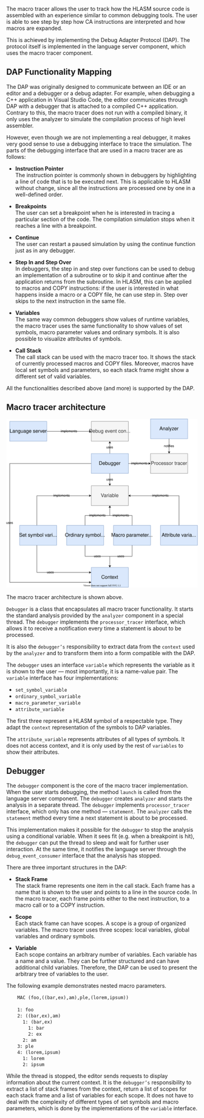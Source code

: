The macro tracer allows the user to track how the HLASM source code is assembled with an experience similar to common debugging tools. The user is able to see step by step how CA instructions are interpreted and how macros are expanded.

This is achieved by implementing the Debug Adapter Protocol (DAP). The protocol itself is implemented in the language server component, which uses the macro tracer component.

DAP Functionality Mapping
-------------------------

The DAP was originally designed to communicate between an IDE or an editor and a debugger or a debug adapter. For example, when debugging a C++ application in Visual Studio Code, the editor communicates through DAP with a debugger that is attached to a compiled C++ application. Contrary to this, the macro tracer does not run with a compiled binary, it only uses the analyzer to simulate the compilation process of high level assembler.

However, even though we are not implementing a real debugger, it makes very good sense to use a debugging interface to trace the simulation. The parts of the debugging interface that are used in a macro tracer are as follows:

- **Instruction Pointer**  
The instruction pointer is commonly shown in debuggers by highlighting a line of code that is to be executed next. This is applicable to HLASM without change, since all the instructions are processed one by one in a well-defined order.

- **Breakpoints**  
The user can set a breakpoint when he is interested in tracing a particular section of the code. The compilation simulation stops when it reaches a line with a breakpoint.

- **Continue**  
The user can restart a paused simulation by using the continue function just as in any debugger.

- **Step In and Step Over**  
In debuggers, the step in and step over functions can be used to debug an implementation of a subroutine or to skip it and continue after the application returns from the subroutine. In HLASM, this can be applied to macros and COPY instructions: if the user is interested in what happens inside a macro or a COPY file, he can use step in. Step over skips to the next instruction in the same file.

- **Variables**  
The same way common debuggers show values of runtime variables, the macro tracer uses the same functionality to show values of set symbols, macro parameter values and ordinary symbols. It is also possible to visualize attributes of symbols.

- **Call Stack**  
The call stack can be used with the macro tracer too. It shows the stack of currently processed macros and COPY files. Moreover, macros have local set symbols and parameters, so each stack frame might show a different set of valid variables.

All the functionalities described above (and more) is supported by the DAP.

Macro tracer architecture
-------------------------

<img src="img/macro_tracer_arch.svg" alt="Architecture of the macro tracer" />

The macro tracer architecture is shown above.

`Debugger` is a class that encapsulates all macro tracer functionality. It starts the standard analysis provided by the `analyzer` component in a special thread. The `debugger` implements the `processor_tracer` interface, which allows it to receive a notification every time a statement is about to be processed.

It is also the `debugger’s` responsibility to extract data from the `context` used by the `analyzer` and to transform them into a form compatible with the DAP.

The `debugger` uses an interface `variable` which represents the variable as it is shown to the user — most importantly, it is a name-value pair. The `variable` interface has four implementations:

-   `set_symbol_variable`
-   `ordinary_symbol_variable`
-   `macro_parameter_variable`
-   `attribute_variable`

The first three represent a HLASM symbol of a respectable type. They adapt the `context` representation of the symbols to DAP variables.

The `attribute_variable` represents attributes of all types of symbols. It does not access context, and it is only used by the rest of `variables` to show their attributes.

Debugger
--------

The `debugger` component is the core of the macro tracer implementation. When the user starts debugging, the method `launch` is called from the language server component. The `debugger` creates `analyzer` and starts the analysis in a separate thread. The `debugger` implements `processor_tracer` interface, which only has one method — `statement`. The `analyzer` calls the `statement` method every time a next statement is about to be processed.

This implementation makes it possible for the `debugger` to stop the analysis using a conditional variable. When it sees fit (e.g. when a breakpoint is hit), the `debugger` can put the thread to sleep and wait for further user interaction. At the same time, it notifies the language server through the `debug_event_consumer` interface that the analysis has stopped.

There are three important structures in the DAP:

- **Stack Frame**  
The stack frame represents one item in the call stack. Each frame has a name that is shown to the user and points to a line in the source code. In the macro tracer, each frame points either to the next instruction, to a macro call or to a COPY instruction.

- **Scope**  
Each stack frame can have scopes. A scope is a group of organized variables. The macro tracer uses three scopes: local variables, global variables and ordinary symbols.

- **Variable**  
Each scope contains an arbitrary number of variables. Each variable has a name and a value. They can be further structured and can have additional child variables. Therefore, the DAP can be used to present the arbitrary tree of variables to the user. 

The following example demonstrates nested macro parameters.

<!-- -->

    	MAC (foo,((bar,ex),am),ple,(lorem,ipsum))
    	
    	1: foo
    	2: ((bar,ex),am)
    	  1: (bar,ex)
    	    1: bar
    	    2: ex
    	  2: am
    	3: ple
    	4: (lorem,ipsum)
    	  1: lorem
    	  2: ipsum
    	
    	

While the thread is stopped, the editor sends requests to display information about the current context. It is the `debugger’s` responsibility to extract a list of stack frames from the context, return a list of scopes for each stack frame and a list of variables for each scope. It does not have to deal with the complexity of different types of set symbols and macro parameters, which is done by the implementations of the `variable` interface.
